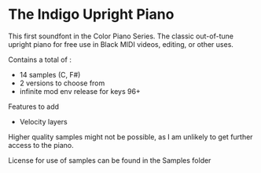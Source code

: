# The Indigo Upright Piano
This first soundfont in the Color Piano Series.
The classic out-of-tune upright piano for free use in Black MIDI videos, editing, or other uses.

Contains a total of :
- 14 samples (C, F#)
- 2 versions to choose from
- infinite mod env release for keys 96+

Features to add
- Velocity layers

Higher quality samples might not be possible, as I am unlikely to get further access to the piano.

License for use of samples can be found in the Samples folder
